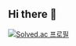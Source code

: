 ## Hi there 👋

<!--
![header](https://capsule-render.vercel.app/api?type=waving&color=auto&height=300&section=header&text=ezeun&fontSize=90&animation=scaleIn)
-->

[![Solved.ac
프로필](http://mazassumnida.wtf/api/v2/generate_badge?boj=xorjs1011)](https://solved.ac/xorjs1011)

<!--![Anurag's GitHub stats](https://github-readme-stats.vercel.app/api?username=taegun1011&show_icons=true&theme=radical)-->

<!--
**taegun1011/taegun1011** is a ✨ _special_ ✨ repository because its `README.md` (this file) appears on your GitHub profile.

Here are some ideas to get you started:

- 🔭 I’m currently working on ...
- 🌱 I’m currently learning ...
- 👯 I’m looking to collaborate on ...
- 🤔 I’m looking for help with ...
- 💬 Ask me about ...
- 📫 How to reach me: ...
- 😄 Pronouns: ...
- ⚡ Fun fact: ...
-->
